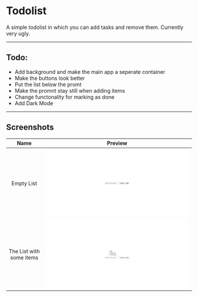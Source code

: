 # Todolist

A simple todolist in which you can add tasks and remove them. Currently very ugly.

---

## Todo:
  - Add background and make the main app a seperate container
  - Make the buttons look better
  - Put the list below the promt
  - Make the promnt stay still when adding items
  - Change functonality for marking as done
  - Add Dark Mode

---

## Screenshots

|          Name             |                Preview                     |
|          :---:            |                 :---:                      |
| Empty List                | ![todolist](assets/empty.jpeg)             | 
| The List with some items  | ![todolist](assets/some-items.jpeg)        | 
